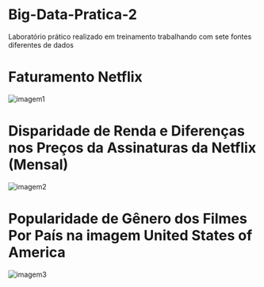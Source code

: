 # Big-Data-Pratica-2
Laboratório prático realizado em treinamento trabalhando com sete fontes diferentes de dados
# Faturamento Netflix
![imagem1](https://user-images.githubusercontent.com/66141064/211033130-76fb3d9e-fbae-4ef5-9442-1af4ab0a91f7.png)
# Disparidade de Renda e Diferenças nos Preços da Assinaturas da Netflix (Mensal)
![imagem2](https://user-images.githubusercontent.com/66141064/211033682-57aaee69-f0f2-49f8-8224-25161aaa0842.png)
# Popularidade de Gênero dos Filmes Por País na imagem United States of America
![imagem3](https://user-images.githubusercontent.com/66141064/211033992-f0158d4d-b5b6-4609-b333-650d7b0c6977.png)
